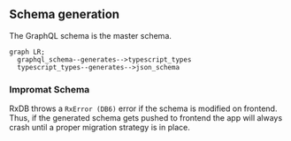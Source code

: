 ## Schema generation

The GraphQL schema is the master schema.

```mermaid
graph LR;
  graphql_schema--generates-->typescript_types
  typescript_types--generates-->json_schema
```

### Impromat Schema

RxDB throws a `RxError (DB6)` error if the schema is modified on frontend. Thus, if the generated schema gets pushed to frontend the app will always crash until a proper migration strategy is in place.
